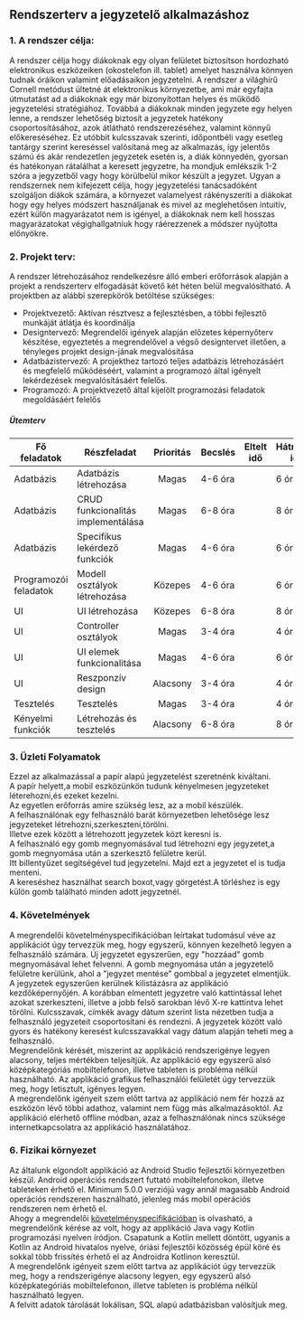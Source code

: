 Rendszerterv a jegyzetelő alkalmazáshoz
---------------------------------------

### 1. A rendszer célja:

   A rendszer célja hogy diákoknak egy olyan felületet biztosítson hordozható elektronikus eszközeiken (okostelefon ill. tablet)
amelyet használva könnyen tudnak óráikon valamint előadásaikon jegyzetelni. A rendszer a világhírű Cornell metódust ültetné át
elektronikus környezetbe, ami már egyfajta útmutatást ad a diákoknak egy már bizonyítottan helyes és működő jegyzetelési stratégiához.
Továbbá a diákoknak minden jegyzete egy helyen lenne, a rendszer lehetőség biztosít a jegyzetek hatékony csoportosításához, azok 
átlátható rendszerezéséhez, valamint könnyű előkereséséhez. Ez utóbbit kulcsszavak szerinti, időpontbéli vagy esetleg tantárgy szerint
kereséssel valósítaná meg az alkalmazás, így jelentős számú és akár rendezetlen jegyzetek esetén is, a diák könnyedén, gyorsan és hatékonyan
rátalálhat a keresett jegyzetre, ha mondjuk emlékszik 1-2 szóra a jegyzetből vagy hogy körülbelül mikor készült a jegyzet. 
Ugyan a rendszernek nem kifejezett célja, hogy jegyzetelési tanácsadóként szolgáljon diákok számára, a környezet valamelyest rákényszeríti a
diákokat hogy egy helyes módszert használjanak és mivel az meglehetősen intuitív, ezért külön magyarázatot nem is igényel, a diákoknak nem
kell hosszas magyarázatokat végighallgatniuk hogy ráérezzenek a módszer nyújtotta előnyökre. 


### 2. Projekt terv:

  A rendszer létrehozásához rendelkezésre álló emberi erőforrások alapján a projekt a rendszerterv elfogadását követő két héten belül
megvalósítható. A projektben az alábbi szerepkörök betöltése szükséges:

* Projektvezető: Aktívan résztvesz a fejlesztésben, a többi fejlesztő munkáját átlátja és koordinálja
* Designtervező: Megrendelői igények alapján előzetes képernyőterv készítése, egyeztetés a megrendelővel a
		végső designtervet illetően, a tényleges projekt design-jának megvalósítása
* Adatbázistervező: A projekthez tartozó teljes adatbázis létrehozásáért és megfelelő működéséért,
		   valamint a programozó által igényelt lekérdezések megvalósításáért felelős. 
* Programozó: A projektvezető által kijelölt programozási feladatok megoldásáért felelős  

##### Ütemterv
   | Fő feladatok     |Részfeladat| Prioritás     |Becslés|Eltelt idő|Hátralévő idő  |
   | -----------------|----------|:-------------:| -----|---------|-----------|
   | Adatbázis |Adatbázis létrehozása| Magas | 4-6 óra |          |  6 óra          |
   | Adatbázis |CRUD funkcionalitás implementálása| Magas | 6-8 óra |          |  8 óra          |
   | Adatbázis          |Specifikus lekérdező funkciók           |Magas       |   4-6 óra |          |    6 óra        |
   | Programozói feladatok |Modell osztályok létrehozása| Közepes | 4-6 óra |          |  6 óra          |
   | UI     |  UI létrehozása         |  Közepes     | 6-8 óra     |          |   8 óra         |
   | UI     |  Controller osztályok       |  Magas     | 3-4 óra     |          |   4 óra         |
   | UI     |  UI elemek funkcionalitása        |  Magas     | 4-6 óra     |          |   6 óra         |
   | UI     |  Reszponzív design       |  Alacsony     | 3-4 óra     |          |   4 óra         |
   | Tesztelés     |  Tesztelés       |  Magas     | 3-4 óra     |          |   4 óra         |
   | Kényelmi funkciók     |  Létrehozás és tesztelés       |  Alacsony     | 6-8 óra     |          |   8 óra         |
   
   
	

### 3. Üzleti Folyamatok

Ezzel az alkalmazással a papír alapú jegyzetelést szeretnénk kiváltani.  
A papír helyett,a mobil eszközünkön tudunk kényelmesen jegyzeteket léterehozni,és ezeket kezelni.  
Az egyetlen erőforrás amire szükség lesz, az a mobil készülék.  
A felhasználónak egy felhasználó barát környezetben lehetősége lesz jegyzeteket létrehozni,szerkeszteni,törölni.  
Illetve ezek között a létrehozott jegyzetek közt keresni is.  
A felhasználó egy gomb megnyomásával tud létrehozni egy jegyzetet,a gomb megnyomása után a szerkesztő felületre kerül.  
Itt billentyűzet segítségével tud jegyzetelni. Majd ezt a jegyzetet el is tudja menteni.  
A kereséshez használhat search boxot,vagy görgetést.A törléshez is egy külön gomb található minden adott jegyzetnél.  

### 4. Követelmények

A megrendelői követelményspecifikációban leírtakat tudomásul véve az applikációt úgy tervezzük meg, hogy egyszerű, könnyen kezelhető legyen a felhasználó számára. Új jegyzetet egyszerűen, egy "hozzáad" gomb megnyomásával lehet felvenni. A gomb megnyomása után a jegyzetelő felületre kerülünk, ahol a "jegyzet mentése" gombbal a jegyzetet elmentjük. A jegyzetek egyszerűen kerülnek kilistázásra az applikáció kezdőképernyőjén. A korábban elmentett jegyzetre való kattintással lehet azokat szerkeszteni, illetve a jobb felső sarokban lévő X-re kattintva lehet törölni. Kulcsszavak, címkék avagy dátum szerint lista nézetben tudja a felhasználó jegyzeteit csoportosítani és rendezni. A jegyzetek között való gyors és hatékony keresést kulcsszavakkal vagy dátum alapján teheti meg a felhasználó.  
Megrendelőnk kérését, miszerint az applikáció rendszerigénye legyen alacsony, teljes mértékben teljesítjük. Az applikáció egy egyszerű alsó középkategóriás mobiltelefonon, illetve tableten is probléma nélkül használható. Az applikáció grafikus felhasználói felületét úgy tervezzük meg, hogy letisztult, igényes legyen.  
A megrendelőnk igényeit szem előtt tartva az applikáció nem fér hozzá az eszközön lévő többi adathoz, valamint nem függ más alkalmazásoktól. Az applikáció elérhető offline módban, azaz a felhasználónak nincs szüksége internetkapcsolatra az applikáció használatához.

### 6. Fizikai környezet

Az általunk elgondolt applikáció az Android Studio fejlesztői környezetben készül. Android operációs rendszert futtató mobiltelefonokon, illetve tableteken érhető el.
Minimum 5.0.0 verziójú vagy annál magasabb Android operációs rendszeren használható, jelenleg más mobil operációs rendszeren nem érhető el.  
Ahogy a megrendelői [követelményspecifikációban](https://github.com/vajkone/NoteTakingApp/blob/master/k%C3%B6vspec.md#5-a-rendszerre-vonatkoz%C3%B3-szab%C3%A1lyok) is olvasható, a megrendelőnk kérése az volt, hogy az applikáció Java vagy Kotlin programozási nyelven íródjon. 
Csapatunk a Kotlin mellett döntött, ugyanis a Kotlin az Android hivatalos nyelve, óriási fejlesztői közösség épül köré és sokkal több frissítés érhető el az Androidra Kotlinon keresztül.  
A megrendelőnk igényeit szem előtt tartva az applikációt úgy tervezzük meg, hogy a rendszerigénye alacsony legyen, egy egyszerű alsó középkategóriás mobiltelefonon,
illetve tableten is probléma nélkül használható legyen.  
A felvitt adatok tárolását lokálisan, SQL alapú adatbázisban valósítjuk meg.
